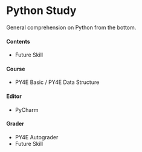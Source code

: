 # Python Study
General comprehension on Python from the bottom.

#### Contents
- Future Skill

#### Course
- PY4E Basic / PY4E Data Structure

#### Editor
- PyCharm

#### Grader
- PY4E Autograder
- Future Skill
